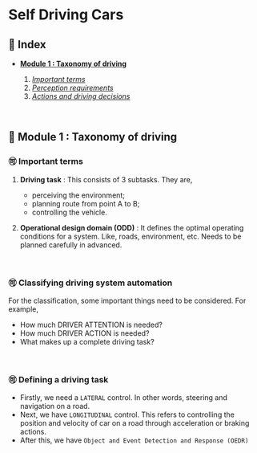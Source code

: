# Self Driving Cars

## 💢 Index
* **[Module 1 : Taxonomy of driving](#-module-1--taxonomy-of-driving)**

  1. *[Important terms](#important-terms)*
  2. *[Perception requirements]()*
  3. *[Actions and driving decisions]()*

<!-- * **[Module 2]()** -->
<br>


## 💢 Module 1 : Taxonomy of driving

### 🉑 Important terms
1. **Driving task** : This consists of 3 subtasks. They are, 
    * perceiving the environment; 
    * planning route from point A to B; 
    * controlling the vehicle.

2. **Operational design domain (ODD)** : It defines the optimal operating conditions for a system. Like, roads, environment, etc. Needs to be planned carefully in advanced.

<br>

### 🉑 Classifying driving system automation
For the classification, some important things need to be considered. For example,
* How much DRIVER ATTENTION is needed?
* How much DRIVER ACTION is needed?
* What makes up a complete driving task?

<br>

### 🉑 Defining a driving task
* Firstly, we need a `LATERAL` control. In other words, steering and navigation on a road.<br>
* Next, we have `LONGITUDINAL` control. This refers to controlling the position and velocity of car on a road through acceleration or braking actions.<br>
* After this, we have `Object and Event Detection and Response (OEDR)`
